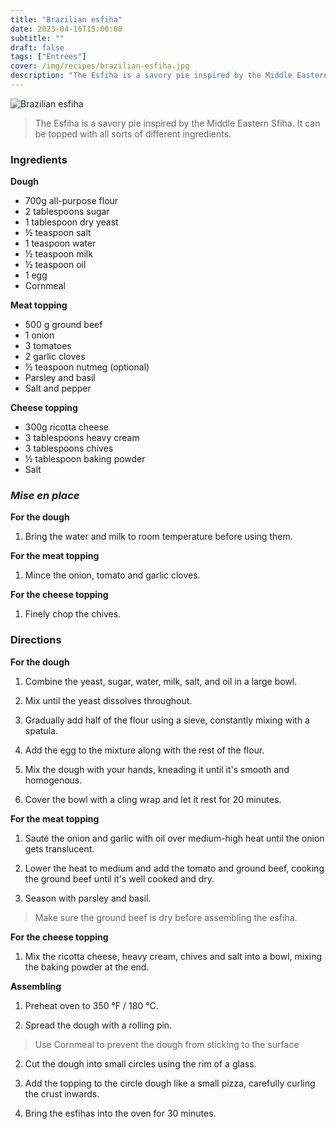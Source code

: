 ```yaml
---
title: "Brazilian esfiha"
date: 2023-04-16T15:00:00
subtitle: ""
draft: false
tags: ["Entrées"]
cover: /img/recipes/brazilian-esfiha.jpg
description: "The Esfiha is a savory pie inspired by the Middle Eastern Sfiha. It can be topped with all sorts of different ingredients."
---
```


<div class="my-flexbox row-collapse center basic-gap" >
  <div>
    <img src="/img/recipes/brazilian-esfiha.jpg" alt="Brazilian esfiha" class="cover-img">
  </div>
  <div>
    <blockquote>
      The Esfiha is a savory pie inspired by the Middle Eastern Sfiha. It can be topped with all sorts of different ingredients.
    </blockquote>
  </div>
</div>

### Ingredients

**Dough**

- 700g all-purpose flour
- 2 tablespoons sugar
- 1 tablespoon dry yeast
- ½ teaspoon salt
- 1 teaspoon water
- ½ teaspoon milk
- ½ teaspoon oil
- 1 egg
- Cornmeal

**Meat topping**

- 500 g ground beef
- 1 onion
- 3 tomatoes
- 2 garlic cloves
- ½ teaspoon nutmeg (optional)
- Parsley and basil
- Salt and pepper

**Cheese topping**

- 300g ricotta cheese
- 3 tablespoons heavy cream
- 3 tablespoons chives
- ½ tablespoon baking powder
- Salt

### _Mise en place_

**For the dough**

1. Bring the water and milk to room temperature before using them.

**For the meat topping**

1. Mince the onion, tomato and garlic cloves.

**For the cheese topping**

1. Finely chop the chives.

### Directions

**For the dough**

1. Combine the yeast, sugar, water, milk, salt, and oil in a large bowl.

2. Mix until the yeast dissolves throughout.

3. Gradually add half of the flour using a sieve, constantly mixing with a spatula.

4. Add the egg to the mixture along with the rest of the flour.

5. Mix the dough with your hands, kneading it until it's smooth and homogenous.

6. Cover the bowl with a cling wrap and let it rest for 20 minutes.

**For the meat topping**

1. Sauté the onion and garlic with oil over medium-high heat until the onion gets translucent.

2. Lower the heat to medium and add the tomato and ground beef, cooking the ground beef until it's well cooked and dry.

3. Season with parsley and basil.

<blockquote class="with-roo">Make sure the ground beef is dry before assembling the esfiha.</blockquote>

**For the cheese topping**

1. Mix the ricotta cheese, heavy cream, chives and salt into a bowl, mixing the baking powder at the end.

**Assembling**

1. Preheat oven to 350 °F / 180 °C.

2. Spread the dough with a rolling pin.

<blockquote class="with-roo">Use Cornmeal to prevent the dough from sticking to the surface</blockquote>

2. Cut the dough into small circles using the rim of a glass.

3. Add the topping to the circle dough like a small pizza, carefully curling the crust inwards.

4. Bring the esfihas into the oven for 30 minutes.
